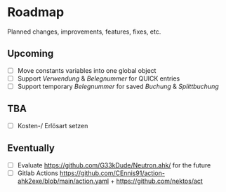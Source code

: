 # Roadmap

Planned changes, improvements, features, fixes, etc.

## Upcoming

- [ ] Move constants variables into one global object
- [ ] Support _Verwendung_ & _Belegnummer_ for QUICK entries
- [ ] Support temporary _Belegnummer_ for saved _Buchung_ & _Splittbuchung_

## TBA

- [ ] Kosten-/ Erlösart setzen

## Eventually

- [ ] Evaluate https://github.com/G33kDude/Neutron.ahk/ for the future
- [ ] Gitlab Actions https://github.com/CEnnis91/action-ahk2exe/blob/main/action.yaml + https://github.com/nektos/act
